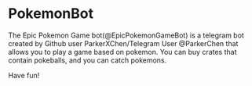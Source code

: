 # PokemonBot

The Epic Pokemon Game bot(@EpicPokemonGameBot) is a telegram bot created by Github user ParkerXChen/Telegram User @ParkerChen 
that allows you to play a game based on pokemon. You can buy crates that contain pokeballs, and you can catch pokemons.

Have fun!
